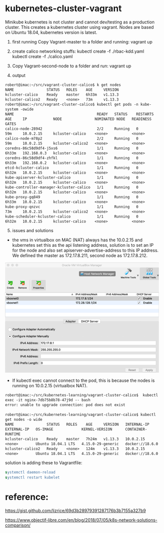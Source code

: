 # kubernetes-cluster-vagrant

Minikube kubernetes is not cluster and cannot dev/testing as a production cluster. This creates a kubernetes cluster using vagrant. Nodes are based on Ubuntu 18.04, kubernetes version is latest.
1. first running Copy Vagrant-master to a folder and running:
vagrant up
2. create calico networking stuffs:
kubectl create -f ./rbac-kdd.yaml
kubectl create -f ./calico.yaml

3. Copy Vagrant-second-node to a folder and run:
vagrant up

4. output
```
robert@imac:~/src/vagrant-cluster-calico$ k get nodes
NAME               STATUS   ROLES    AGE     VERSION
kcluster-calico    Ready    master   6h33m   v1.13.3
kcluster-calico2   Ready    <none>   73m     v1.13.3
robert@imac:~/src/vagrant-cluster-calico$ kubectl get pods -n kube-system -owide
NAME                                      READY   STATUS    RESTARTS   AGE     IP            NODE               NOMINATED NODE   READINESS GATES
calico-node-28942                         2/2     Running   0          59m     10.0.2.15     kcluster-calico    <none>           <none>
calico-node-m78p2                         2/2     Running   0          59m     10.0.2.15     kcluster-calico2   <none>           <none>
coredns-86c58d9df4-j5xs6                  1/1     Running   0          6h33m   192.168.0.3   kcluster-calico    <none>           <none>
coredns-86c58d9df4-zhfkl                  1/1     Running   0          6h33m   192.168.0.2   kcluster-calico    <none>           <none>
etcd-kcluster-calico                      1/1     Running   0          6h32m   10.0.2.15     kcluster-calico    <none>           <none>
kube-apiserver-kcluster-calico            1/1     Running   0          6h32m   10.0.2.15     kcluster-calico    <none>           <none>
kube-controller-manager-kcluster-calico   1/1     Running   0          6h32m   10.0.2.15     kcluster-calico    <none>           <none>
kube-proxy-gq849                          1/1     Running   0          6h33m   10.0.2.15     kcluster-calico    <none>           <none>
kube-proxy-qnzvc                          1/1     Running   0          73m     10.0.2.15     kcluster-calico2   <none>           <none>
kube-scheduler-kcluster-calico            1/1     Running   0          6h32m   10.0.2.15     kcluster-calico    <none>           <none>
```

5. issues and solutions
* the vms in virtualbox on MAC (NAT) always has the 10.0.2.15 and kubernetes set this as the api listening address, solution is to set an IP for the node and also set apiserver-advertise-address to this IP address.
We defined the master as 172.17.8.211, second node as 172.17.8.212.

![Alt text](images/virtualbox-networking.png "Virtualbox networking settings")
      
* If kubectl exec cannot connect to the pod, this is because the nodes is running on 10.0.2.15 (virtualbox NAT). 
```
robert@imac:~/src/kubernetes-learning/vagrant-cluster-calico$  kubectl exec -it nginx-7db75b8b78-47j9d -- bash 
error: unable to upgrade connection: pod does not exist

robert@imac:~/src/kubernetes-learning/vagrant-cluster-calico$ kubectl get nodes -o wide
NAME               STATUS   ROLES    AGE     VERSION   INTERNAL-IP   EXTERNAL-IP   OS-IMAGE             KERNEL-VERSION      CONTAINER-RUNTIME
kcluster-calico    Ready    master   7h24m   v1.13.3   10.0.2.15     <none>        Ubuntu 18.04.1 LTS   4.15.0-29-generic   docker://18.6.0
kcluster-calico2   Ready    <none>   124m    v1.13.3   10.0.2.15     <none>        Ubuntu 18.04.1 LTS   4.15.0-29-generic   docker://18.6.0
```
solution is adding these to Vagrantfile:
```sed -i "/KUBELET_EXTRA_ARGS=/c\KUBELET_EXTRA_ARGS=--node-ip=$IPADDR" /etc/default/kubelet
systemctl daemon-reload
systemctl restart kubelet
```

# reference:
https://gist.github.com/lizrice/69d3b28979391287176b3b7155a327b9

https://www.objectif-libre.com/en/blog/2018/07/05/k8s-network-solutions-comparison/


